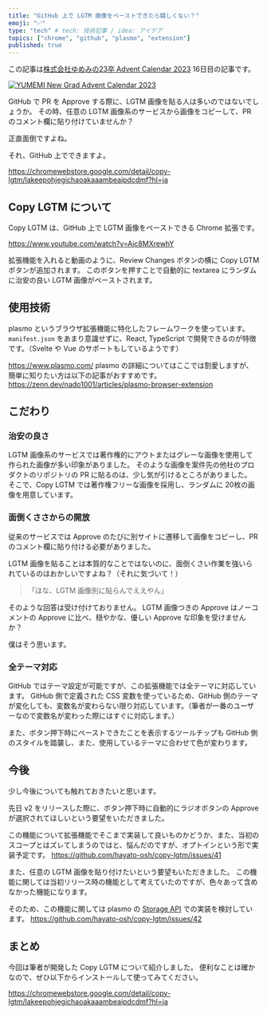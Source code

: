 ```yaml
---
title: "GitHub 上で LGTM 画像をペーストできたら嬉しくない？"
emoji: "✅"
type: "tech" # tech: 技術記事 / idea: アイデア
topics: ["chrome", "github", "plasmo", "extension"]
published: true
---
```


この記事は[株式会社ゆめみの23卒 Advent Calendar 2023](https://qiita.com/advent-calendar/2023/yumemi-23-graduation) 16日目の記事です。

[![YUMEMI New Grad Advent Calendar 2023](https://qiita-image-store.s3.ap-northeast-1.amazonaws.com/0/672609/6d8a7098-9aef-a19a-54fe-83a2d493e033.png)](https://qiita.com/advent-calendar/2023/yumemi-23-graduation)


GitHub で PR を Approve する際に、LGTM 画像を貼る人は多いのではないでしょうか。
その時、任意の LGTM 画像系のサービスから画像をコピーして、PR のコメント欄に貼り付けていませんか？

正直面倒ですよね。

それ、GitHub 上でできますよ。

https://chromewebstore.google.com/detail/copy-lgtm/lakeepohjegichaoakaaambeaipdcdmf?hl=ja

## Copy LGTM について
Copy LGTM は、GitHub 上で LGTM 画像をペーストできる Chrome 拡張です。

https://www.youtube.com/watch?v=Ajc8MXrewhY

拡張機能を入れると動画のように、Review Changes ボタンの横に Copy LGTM ボタンが追加されます。
このボタンを押すことで自動的に textarea にランダムに治安の良い LGTM 画像がペーストされます。

## 使用技術
plasmo というブラウザ拡張機能に特化したフレームワークを使っています。
`manifest.json` をあまり意識せずに、React, TypeScript で開発できるのが特徴です。（Svelte や Vue のサポートもしているようです）

https://www.plasmo.com/
plasmo の詳細についてはここでは割愛しますが、簡単に知りたい方は以下の記事がおすすめです。
https://zenn.dev/nado1001/articles/plasmo-browser-extension

## こだわり
### 治安の良さ
LGTM 画像系のサービスでは著作権的にアウトまたはグレーな画像を使用して作られた画像が多い印象がありました。
そのような画像を案件先の他社のプロダクトのリポジトリの PR に貼るのは、少し気が引けるところがありました。
そこで、Copy LGTM では著作権フリーな画像を採用し、ランダムに 20枚の画像を用意しています。

### 面倒くささからの開放
従来のサービスでは Approve のたびに別サイトに遷移して画像をコピーし、PR のコメント欄に貼り付ける必要がありました。

LGTM 画像を貼ることは本質的なことではないのに、面倒くさい作業を強いられているのはおかしいですよね？（それに気づいて！）

> 「ほな、LGTM 画像別に貼らんでええやん」

そのような回答は受け付けておりません。
LGTM 画像つきの Approve はノーコメントの Approve に比べ、穏やかな、優しい Approve な印象を受けませんか？

僕はそう思います。

### 全テーマ対応
GitHub ではテーマ設定が可能ですが、この拡張機能では全テーマに対応しています。
GitHub 側で定義された CSS 変数を使っているため、GitHub 側のテーマが変化しても、変数名が変わらない限り対応しています。（筆者が一番のユーザーなので変数名が変わった際にはすぐに対応します。）

また、ボタン押下時にペーストできたことを表示するツールチップも GitHub 側のスタイルを踏襲し、また、使用しているテーマに合わせて色が変わります。

## 今後
少し今後についても触れておきたいと思います。

先日 v2 をリリースした際に、ボタン押下時に自動的にラジオボタンの Approve が選択されてほしいという要望をいただきました。

この機能について拡張機能でそこまで実装して良いものかどうか、また、当初のスコープとはズレてしまうのではと、悩んだのですが、オプトインという形で実装予定です。
https://github.com/hayato-osh/copy-lgtm/issues/41

また、任意の LGTM 画像を貼り付けたいという要望もいただきました。
この機能に関しては当初リリース時の機能として考えていたのですが、色々あって含めなかった機能になります。

そのため、この機能に関しては plasmo の [Storage API](https://docs.plasmo.com/framework/storage) での実装を検討しています。
https://github.com/hayato-osh/copy-lgtm/issues/42

## まとめ
今回は筆者が開発した Copy LGTM について紹介しました。
便利なことは確かなので、ぜひ以下からインストールして使ってみてください。

https://chromewebstore.google.com/detail/copy-lgtm/lakeepohjegichaoakaaambeaipdcdmf?hl=ja
